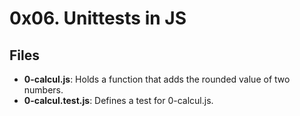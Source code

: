 # 0x06. Unittests in JS
## Files
- **0-calcul.js**: Holds a function that adds the rounded value of two numbers.
- **0-calcul.test.js**: Defines a test for 0-calcul.js.
